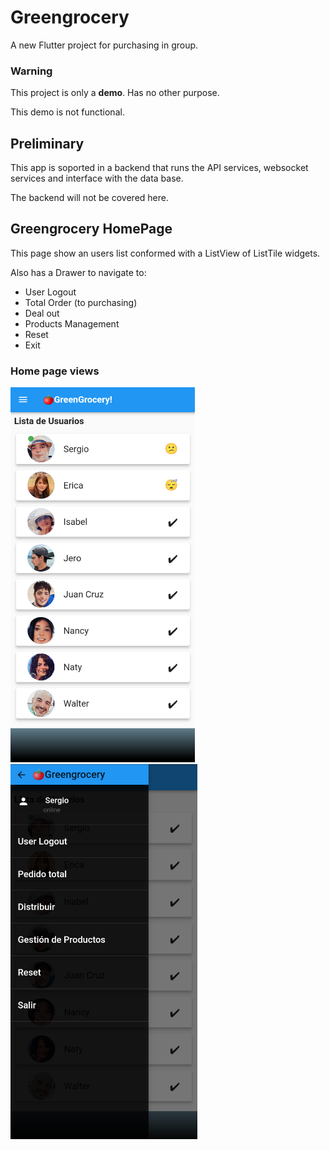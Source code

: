# Greengrocery

A new Flutter project for purchasing in group.

### Warning

This project is only a **demo**. Has no other purpose.

This demo is not functional.

## Preliminary

This app is soported in a backend that runs the API services, websocket services and interface with the data base.

The backend will not be covered here.

## Greengrocery HomePage

This page show an users list conformed with a ListView of ListTile widgets.

Also has a Drawer to navigate to:

- User Logout
- Total Order (to purchasing)
- Deal out
- Products Management
- Reset
- Exit

### Home page views

<div display='flex' flex-direction='row'>
<img src='/front_end/assets/images/home_page.png' alt='Home Page' height='600' style='margin-right: 100'>
<img src='/front_end/assets/images/drawer.png' alt='Drawer' height='600'>
</div>
